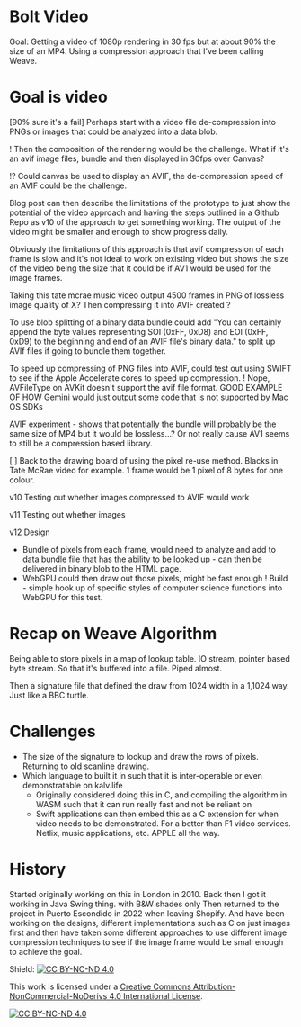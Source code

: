 # Bolt Video

Goal: Getting a video of 1080p rendering in 30 fps but at about 90% the size of an MP4. Using a compression approach that I've been calling Weave.

# Goal is video
[90% sure it's a fail] Perhaps start with a video file de-compression into PNGs or images that could be analyzed into a data blob.

! Then the composition of the rendering would be the challenge.
What if it's an avif image files, bundle and then displayed in 30fps over Canvas?

!? Could canvas be used to display an AVIF, the de-compression speed of an AVIF could be the challenge.

Blog post can then describe the limitations of the prototype to just show the potential of the video approach and having the steps outlined in a Github Repo as v10 of the approach to get something working.
The output of the video might be smaller and enough to show progress daily.

Obviously the limitations of this approach is that avif compression of each frame is slow and it's not ideal to work on existing video but shows the size of the video being the size that it could be if AV1 would be used for the image frames.

Taking this tate mcrae music video output 4500 frames in PNG of lossless image quality of X? Then compressing it into AVIF created ?

To use blob splitting of a binary data bundle could add "You can certainly append the byte values representing SOI (0xFF, 0xD8) and EOI (0xFF, 0xD9) to the beginning and end of an AVIF file's binary data." to split up AVIf files if going to bundle them together.

To speed up compressing of PNG files into AVIF, could test out using SWIFT to see if the Apple Accelerate cores to speed up compression.
! Nope, AVFileType on AVKit doesn't support the avif file format. GOOD EXAMPLE OF HOW Gemini would just output some code that is not supported by Mac OS SDKs

AVIF experiment - shows that potentially the bundle will probably be the same size of MP4 but it would be lossless...? Or not really cause AV1 seems to still be a compression based library.

[ ] Back to the drawing board of using the pixel re-use method. Blacks in Tate McRae video for example. 1 frame would be 1 pixel of 8 bytes for one colour. 

v10
Testing out whether images compressed to AVIF would work

v11
Testing out whether images 

v12
Design
- Bundle of pixels from each frame, would need to analyze and add to data bundle file that has the ability to be looked up - can then be delivered in binary blob to the HTML page.
- WebGPU could then draw out those pixels, might be fast enough
! Build - simple hook up of specific styles of computer science functions into WebGPU for this test.

# Recap on Weave Algorithm
Being able to store pixels in a map of lookup table.
IO stream, pointer based byte stream. So that it's buffered into a file. Piped almost.

Then a signature file that defined the draw from 1024 width in a 1,1024 way. Just like a BBC turtle.

# Challenges
- The size of the signature to lookup and draw the rows of pixels. Returning to old scanline drawing.
- Which language to built it in such that it is inter-operable or even demonstratable on kalv.life
    - Originally considered doing this in C, and compiling the algorithm in WASM such that it can run really fast and not be reliant on 
    - Swift applications can then embed this as a C extension for when video needs to be demonstrated. For a better than F1 video services. Netlix, music applications, etc. APPLE all the way.

# History
Started originally working on this in London in 2010.
Back then I got it working in Java Swing thing. with B&W shades only
Then returned to the project in Puerto Escondido in 2022 when leaving Shopify. And have been working on the designs, different implementations such as C on just images first and then have taken some different approaches to use different image compression techniques to see if the image frame would be small enough to achieve the goal.

Shield: [![CC BY-NC-ND 4.0][cc-by-nc-nd-shield]][cc-by-nc-nd]

This work is licensed under a
[Creative Commons Attribution-NonCommercial-NoDerivs 4.0 International License][cc-by-nc-nd].

[![CC BY-NC-ND 4.0][cc-by-nc-nd-image]][cc-by-nc-nd]

[cc-by-nc-nd]: http://creativecommons.org/licenses/by-nc-nd/4.0/
[cc-by-nc-nd-image]: https://licensebuttons.net/l/by-nc-nd/4.0/88x31.png
[cc-by-nc-nd-shield]: https://img.shields.io/badge/License-CC%20BY--NC--ND%204.0-lightgrey.svg
